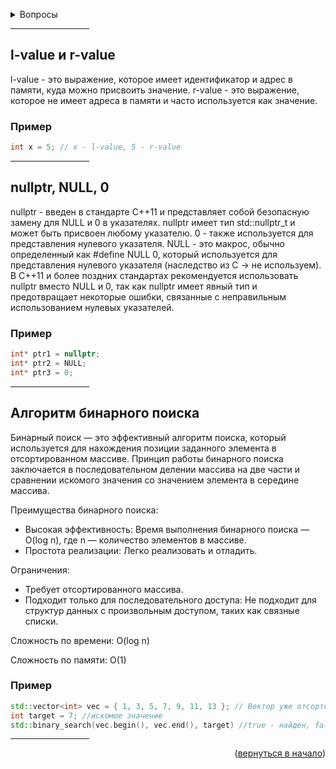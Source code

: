 <a name="readme-top"></a>

<details>
 <summary>Вопросы</summary>
  <ol>
   <li><a href="#l-value-и-r-value">l-value и r-value</a></li>
   <li><a href="#nullptr-null-0">nullptr, NULL, 0</a></li>
   <li><a href="#алгоритм-бинарного-поиска">Алгоритм бинарного поиска</a></li>
  </ol>
</details>

<hr style="width:25%;text-align:left;margin-left:0">

## l-value и r-value

l-value - это выражение, которое имеет идентификатор и адрес в памяти, куда можно присвоить значение.
r-value - это выражение, которое не имеет адреса в памяти и часто используется как значение.

### Пример
```C++
int x = 5; // x - l-value, 5 - r-value
```

<hr style="width:25%;text-align:left;margin-left:0">

## nullptr, NULL, 0

nullptr - введен в стандарте C++11 и представляет собой безопасную замену для NULL и 0 в указателях. nullptr имеет тип std::nullptr_t и может быть присвоен любому указателю.
0 - также используется для представления нулевого указателя.
NULL - это макрос, обычно определенный как #define NULL 0, который используется для представления нулевого указателя (наследство из C -> не используем).
В C++11 и более поздних стандартах рекомендуется использовать nullptr вместо NULL и 0, так как nullptr имеет явный тип и предотвращает некоторые ошибки, связанные с неправильным использованием нулевых указателей.

### Пример
```C++
int* ptr1 = nullptr;
int* ptr2 = NULL;
int* ptr3 = 0;
```

<hr style="width:25%;text-align:left;margin-left:0">

## Алгоритм бинарного поиска

Бинарный поиск — это эффективный алгоритм поиска, который используется для нахождения позиции заданного элемента в отсортированном массиве. Принцип работы бинарного поиска заключается в последовательном делении массива на две части и сравнении искомого значения со значением элемента в середине массива.

Преимущества бинарного поиска:
* Высокая эффективность: Время выполнения бинарного поиска — O(log n), где n — количество элементов в массиве.
* Простота реализации: Легко реализовать и отладить.

Ограничения:
* Требует отсортированного массива.
* Подходит только для последовательного доступа: Не подходит для структур данных с произвольным доступом, таких как связные списки.

Сложность по времени: O(log n)

Сложность по памяти: O(1)

### Пример
```C++
std::vector<int> vec = { 1, 3, 5, 7, 9, 11, 13 }; // Вектор уже отсортирован
int target = 7; //искомое значение
std::binary_search(vec.begin(), vec.end(), target) //true - найден, false - нет
```

<hr style="width:25%;text-align:left;margin-left:0">

<p align="right">(<a href="#readme-top">вернуться в начало</a>)</p>
